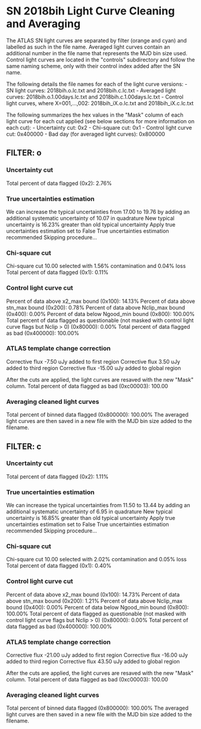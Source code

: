 # SN 2018bih Light Curve Cleaning and Averaging

The ATLAS SN light curves are separated by filter (orange and cyan) and labelled as such in the file name. Averaged light curves contain an additional number in the file name that represents the MJD bin size used. Control light curves are located in the "controls" subdirectory and follow the same naming scheme, only with their control index added after the SN name.

The following details the file names for each of the light curve versions:
	- SN light curves: 2018bih.o.lc.txt and 2018bih.c.lc.txt
	- Averaged light curves: 2018bih.o.1.00days.lc.txt and 2018bih.c.1.00days.lc.txt
	- Control light curves, where X=001,...,002: 2018bih_iX.o.lc.txt and 2018bih_iX.c.lc.txt

The following summarizes the hex values in the "Mask" column of each light curve for each cut applied (see below sections for more information on each cut): 
	- Uncertainty cut: 0x2
	- Chi-square cut: 0x1
	- Control light curve cut: 0x400000
	- Bad day (for averaged light curves): 0x800000

## FILTER: o

### Uncertainty cut
Total percent of data flagged (0x2): 2.76%

### True uncertainties estimation
We can increase the typical uncertainties from 17.00 to 19.76 by adding an additional systematic uncertainty of 10.07 in quadrature
New typical uncertainty is 16.23% greater than old typical uncertainty
Apply true uncertainties estimation set to False
True uncertainties estimation recommended
Skipping procedure...

### Chi-square cut
Chi-square cut 10.00 selected with 1.56% contamination and 0.04% loss
Total percent of data flagged (0x1): 0.11%

### Control light curve cut
Percent of data above x2_max bound (0x100): 14.13%
Percent of data above stn_max bound (0x200): 0.78%
Percent of data above Nclip_max bound (0x400): 0.00%
Percent of data below Ngood_min bound (0x800): 100.00%
Total percent of data flagged as questionable (not masked with control light curve flags but Nclip > 0) (0x80000): 0.00%
Total percent of data flagged as bad (0x400000): 100.00%

### ATLAS template change correction
Corrective flux -7.50 uJy added to first region
Corrective flux 3.50 uJy added to third region
Corrective flux -15.00 uJy added to global region

After the cuts are applied, the light curves are resaved with the new "Mask" column.
Total percent of data flagged as bad (0xc00003): 100.00

### Averaging cleaned light curves
Total percent of binned data flagged (0x800000): 100.00%
The averaged light curves are then saved in a new file with the MJD bin size added to the filename.

## FILTER: c

### Uncertainty cut
Total percent of data flagged (0x2): 1.11%

### True uncertainties estimation
We can increase the typical uncertainties from 11.50 to 13.44 by adding an additional systematic uncertainty of 6.95 in quadrature
New typical uncertainty is 16.85% greater than old typical uncertainty
Apply true uncertainties estimation set to False
True uncertainties estimation recommended
Skipping procedure...

### Chi-square cut
Chi-square cut 10.00 selected with 2.02% contamination and 0.05% loss
Total percent of data flagged (0x1): 0.40%

### Control light curve cut
Percent of data above x2_max bound (0x100): 14.73%
Percent of data above stn_max bound (0x200): 1.21%
Percent of data above Nclip_max bound (0x400): 0.00%
Percent of data below Ngood_min bound (0x800): 100.00%
Total percent of data flagged as questionable (not masked with control light curve flags but Nclip > 0) (0x80000): 0.00%
Total percent of data flagged as bad (0x400000): 100.00%

### ATLAS template change correction
Corrective flux -21.00 uJy added to first region
Corrective flux -16.00 uJy added to third region
Corrective flux 43.50 uJy added to global region

After the cuts are applied, the light curves are resaved with the new "Mask" column.
Total percent of data flagged as bad (0xc00003): 100.00

### Averaging cleaned light curves
Total percent of binned data flagged (0x800000): 100.00%
The averaged light curves are then saved in a new file with the MJD bin size added to the filename.